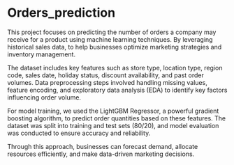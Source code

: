 # Orders_prediction

This project focuses on predicting the number of orders a company may receive for a product using machine learning techniques. By leveraging historical sales data,  to help businesses optimize marketing strategies and inventory management.

The dataset includes key features such as store type, location type, region code, sales date, holiday status, discount availability, and past order volumes. Data preprocessing steps involved handling missing values, feature encoding, and exploratory data analysis (EDA) to identify key factors influencing order volume.

For model training, we used the LightGBM Regressor, a powerful gradient boosting algorithm, to predict order quantities based on these features. The dataset was split into training and test sets (80/20), and model evaluation was conducted to ensure accuracy and reliability.

Through this approach, businesses can forecast demand, allocate resources efficiently, and make data-driven marketing decisions.